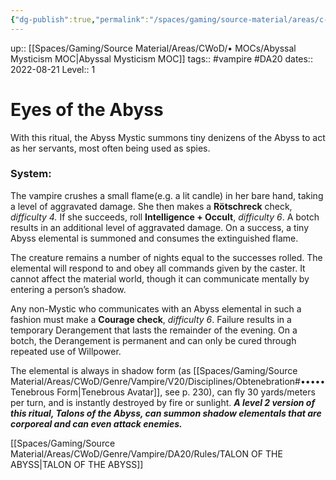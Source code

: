 ```yaml
---
{"dg-publish":true,"permalink":"/spaces/gaming/source-material/areas/c-wo-d/genre/vampire/da-20/rituals/eyes-of-the-abyss/","dgHomeLink":true,"dgPassFrontmatter":true}
---
```


up:: [[Spaces/Gaming/Source Material/Areas/CWoD/• MOCs/Abyssal Mysticism MOC|Abyssal Mysticism MOC]]
tags:: #vampire #DA20 
dates:: 2022-08-21
Level:: 1

# Eyes of the Abyss

With this ritual, the Abyss Mystic summons tiny denizens of the Abyss to act as her servants, most often being used as spies.
### System: 
The vampire crushes a small flame(e.g. a lit candle) in her bare hand, taking a level of aggravated damage.  She then makes a **Rötschreck** check, *difficulty 4.* If she succeeds, roll **Intelligence + Occult**, *difficulty 6*. 
A botch results in an additional level of aggravated damage. 
On a success, a tiny Abyss elemental is summoned and consumes the extinguished flame.

The creature remains a number of nights equal to the successes rolled. The elemental will respond to and obey all commands given by the caster. It cannot affect the material world, though it can communicate mentally by entering a person’s shadow. 

Any non-Mystic who communicates with an Abyss elemental in such a fashion must make a **Courage check**, *difficulty 6*. 
Failure results in a temporary Derangement that lasts the remainder of the evening. 
On a botch, the Derangement is permanent and can only be cured through repeated use of Willpower.

The elemental is always in shadow form (as [[Spaces/Gaming/Source Material/Areas/CWoD/Genre/Vampire/V20/Disciplines/Obtenebration#••••• Tenebrous Form|Tenebrous Avatar]], see p. 230), can fly 30 yards/meters per turn, and is instantly destroyed by fire or sunlight. 
***A level 2 version of this ritual, Talons of the Abyss, can summon shadow elementals that are corporeal and can even attack enemies.***


[[Spaces/Gaming/Source Material/Areas/CWoD/Genre/Vampire/DA20/Rules/TALON OF THE ABYSS|TALON OF THE ABYSS]]